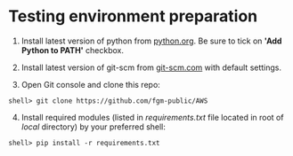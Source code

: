 # Testing environment preparation

1. Install latest version of python from [python.org](https://www.python.org/downloads/).
Be sure to tick on **'Add Python to PATH'** checkbox.

2. Install latest version of git-scm from [git-scm.com](https://git-scm.com/downloads) with default settings.

3. Open Git console and clone this repo:

>

    shell> git clone https://github.com/fgm-public/AWS

4. Install required modules (listed in *requirements.txt* file located in root of *local* directory) by your preferred shell:

>

    shell> pip install -r requirements.txt
